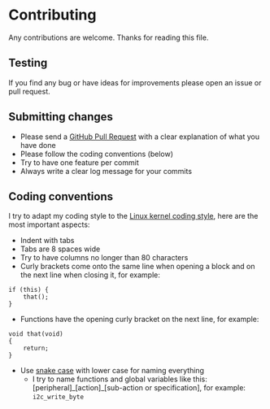 # Contributing

Any contributions are welcome. Thanks for reading this file.

## Testing

If you find any bug or have ideas for improvements
please open an issue or pull request.

## Submitting changes

* Please send a [GitHub Pull Request](https://github.com/jasLogic/rockpea/pulls)
with a clear explanation of what you have done
* Please follow the coding conventions (below)
* Try to have one feature per commit
* Always write a clear log message for your commits

## Coding conventions

I try to adapt my coding style to the [Linux kernel coding style](https://www.kernel.org/doc/html/v4.10/process/coding-style.html),
here are the most important aspects:

* Indent with tabs
* Tabs are 8 spaces wide
* Try to have columns no longer than 80 characters
* Curly brackets come onto the same line when opening a block and on the next
line when closing it, for example:
```
if (this) {
    that();
}
```
* Functions have the opening curly bracket on the next line, for example:
```
void that(void)
{
    return;
}
```
* Use [snake case](https://en.wikipedia.org/wiki/Snake_case) with lower case
for naming everything
    * I try to name functions and global variables like this:
    [peripheral]\_[action]\_[sub-action or specification], for example:
    `i2c_write_byte`
